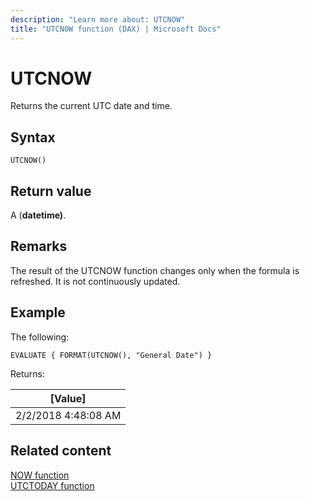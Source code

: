 ```yaml
---
description: "Learn more about: UTCNOW"
title: "UTCNOW function (DAX) | Microsoft Docs"
---
```

# UTCNOW

Returns the current UTC date and time.
  
## Syntax  
  
```dax
UTCNOW()  
```
  
## Return value

A (**datetime)**.  
  
## Remarks  

The result of the UTCNOW function changes only when the formula is refreshed. It is not continuously updated. 
  
## Example

The following:
  
```dax
EVALUATE { FORMAT(UTCNOW(), "General Date") }
```

Returns:

|[Value]  |
|---------|
|2/2/2018 4:48:08 AM    |

## Related content

[NOW function](now-function-dax.md)  
[UTCTODAY function](utctoday-function-dax.md)  
